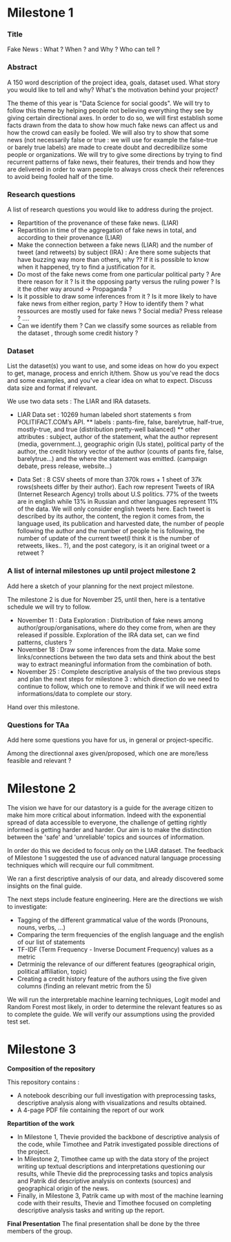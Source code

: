 # Milestone 1

### Title

Fake News : What ? When ? and Why ? Who can tell ?

### Abstract
A 150 word description of the project idea, goals, dataset used. What story you would like to tell and why? What's the motivation behind your project?

The theme of this year is "Data Science for social goods". We will try to follow this theme by helping people not believing everything they see by giving certain directional axes. In order to do so, we will first establish some facts drawn from the data to show how much fake news can affect us and how the crowd can easily be fooled. We will also try to show that some news (not necessarily false or true : we will use for example the false-true or barely true labels) are made to create doubt and decredibilize some people or organizations. We will try to give some directions by trying to find recurrent patterns of fake news, their features, their trends and how they are delivered in order to warn people to always cross check their references to avoid being fooled half of the time. 



### Research questions
A list of research questions you would like to address during the project. 

- Repartition of the provenance of these fake news. (LIAR)
- Repartition in time of the aggregation of fake news in total, and according to their provenance (LIAR)
- Make the connection between a fake news (LIAR) and the number of tweet (and retweets) by subject (IRA) :
Are there some subjects that have buzzing way more than others, why ?? If it is possible to know when it happened, try to find a justification for it.
- Do most of the fake news come from one particular political party ? Are there reason for it ? Is it the opposing party versus the ruling power ? Is it the other way around -> Propaganda ?
- Is it possible to draw some inferences from it ? Is it more likely to have fake news from either region, party ? How to identify them ? what ressources are mostly used for fake news ? Social media? Press release ? ....
- Can we identify them ? Can we classify some sources as reliable from the dataset , through some credit history ?


### Dataset
List the dataset(s) you want to use, and some ideas on how do you expect to get, manage, process and enrich it/them. Show us you've read the docs and some examples, and you've a clear idea on what to expect. Discuss data size and format if relevant.

We use two data sets :  The LIAR and IRA datasets.

- LIAR Data set :
10269 human labeled short statements s from POLITIFACT.COM’s API.
** labels : pants-fire, false, barelytrue, half-true, mostly-true, and true (distribution pretty-well balanced)
** other attributes : subject, author of the statement, what the author represent (media, government..), geographic origin (Us state), political party of the author, the credit history vector of the author (counts of pants fire, false, barelytrue...) and the where the statement was emitted. (campaign debate, press release, website...)

-  Data Set : 
8 CSV sheets of more than 370k rows + 1 sheet of 37k rows(sheets differ by their author). Each row represent Tweets of IRA (Internet Research Agency) trolls about U.S politics. 77% of the tweets are in english while 13% in Russian and other languages represent 11% of the data. We will only consider english tweets here.
Each tweet is described by its author, the content, the region it comes from, the language used, its publication and harvested date, the number of people following the author and the number of people he is following, the number of update of the current tweet(I think it is the number of retweets, likes.. ?), and the post category, is it an original tweet or a retweet ?

### A list of internal milestones up until project milestone 2
Add here a sketch of your planning for the next project milestone.

The milestone 2 is due for November 25, until then, here is a tentative schedule we will try to follow.

- November 11 : Data Exploration : Distribution of fake news among author/group/organisations, where do they come from, when are they released if possible. Exploration of the IRA data set, can we find patterns, clusters ?
- November 18 : Draw some inferences from the data. Make some links/connections between the two data sets and think about the best way to extract meaningful information from the combination of both.
- November 25 : Complete descriptive analysis of the two previous steps and plan the next steps for milestone 3 : which direction do we need to continue to follow, which one to remove and think if we will need extra informations/data to complete our story. 

Hand over this milestone.


### Questions for TAa
Add here some questions you have for us, in general or project-specific.

Among the directionnal axes given/proposed, which one are more/less feasible and relevant ?


# Milestone 2



The vision we have for our datastory is a guide for the average citizen to make him more critical about information. Indeed with the exponential spread of data accessible to everyone, the challenge of getting rightly informed is getting harder and harder. 
Our aim is to make the distinction between the 'safe' and 'unreliable' topics and sources of information.

In order do this we decided to focus only on the LIAR dataset. The feedback of Milestone 1 suggested the use of advanced natural language processing techniques which will recquire our full commitment.

We ran a first descriptive analysis of our data, and already discovered some insights on the final guide.

The next steps include feature engineering.
Here are the directions we wish to investigate: 

  - Tagging of the different grammatical value of the words (Pronouns, nouns, verbs, ...)
  - Comparing the term frequencies of the english language and the english of our list of statements
  - TF-IDF (Term Frequency - Inverse Document Frequency) values as a metric
  - Detrminig the relevance of our different features (geographical origin, political affiliation, topic)
  - Creating a credit history feature of the authors using the five given columns (finding an relevant metric from the 5)
  
We will run the interpretable machine learning techniques, Logit model and Random Forest most likely, in order to determine the relevant features so as to complete the guide.
We will verify our assumptions using the provided test set.

# Milestone 3

**Composition of the repository**

This repository contains : 
  - A notebook describing our full investigation with preprocessing tasks, descriptive analysis along with visualizations and results obtained.
   - A 4-page PDF file containing the report of our work

**Repartition of the work**
  - In Milestone 1, Thevie provided the backbone of descriptive analysis of the code, while  Timothee and Patrik investigated possible  directions of the project. 
  - In Milestone 2, Timothee came up with the data story of the project writing up textual descriptions and interpretations questioning our results, while Thevie did the preprocessing tasks and topics analysis and Patrik did descriptive analysis on contexts (sources) and geographical origin of the news.
  - Finally, in Milestone 3, Patrik came up with most of the machine learning code with their results, Thevie and Timothee focused on completing descriptive analysis tasks and writing up the report.

**Final Presentation**
The final presentation shall be done by the three members of the group.
